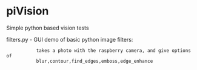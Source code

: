 piVision
========

Simple python based vision tests

filters.py - GUI demo of basic python image filters:

               takes a photo with the raspberry camera, and give options of 
               blur,contour,find_edges,emboss,edge_enhance

             

